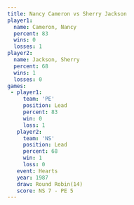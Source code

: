 ```yaml
---
title: Nancy Cameron vs Sherry Jackson
player1:               
  name: Cameron, Nancy 
  percent: 83          
  wins: 0              
  losses: 1            
player2:               
  name: Jackson, Sherry
  percent: 68          
  wins: 1              
  losses: 0            
games:
 - player1:        
     team: 'PE'    
     position: Lead
     percent: 83   
     win: 0        
     loss: 1       
   player2:        
     team: 'NS'    
     position: Lead
     percent: 68   
     win: 1        
     loss: 0       
   event: Hearts        
   year: 1987           
   draw: Round Robin(14)
   score: NS 7 - PE 5   
---
```

